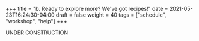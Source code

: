 +++
title = "b. Ready to explore more? We've got recipes!"
date = 2021-05-23T16:24:30-04:00
draft = false 
weight = 40
tags = ["schedule", "workshop", "help"]
+++

  
UNDER CONSTRUCTION

